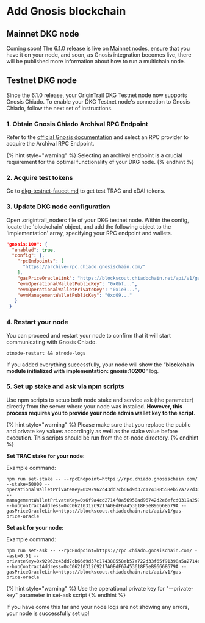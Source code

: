 # Add Gnosis blockchain

## Mainnet DKG node

Coming soon! The 6.1.0 release is live on Mainnet nodes, ensure that you have it on your node, and soon, as Gnosis integration becomes live, there will be published more information about how to run a multichain node.

## Testnet DKG node

Since the 6.1.0 release, your OriginTrail DKG Testnet node now supports Gnosis Chiado. To enable your DKG Testnet node's connection to Gnosis Chiado, follow the next set of instructions.

### 1. Obtain Gnosis Chiado Archival RPC Endpoint

Refer to the [official Gnosis documentation](https://docs.gnosischain.com/tools/rpc/) and select an RPC provider to acquire the Archival RPC Endpoint.

{% hint style="warning" %}
Selecting an archival endpoint is a crucial requirement for the optimal functionality of your DKG node.
{% endhint %}

### 2. Acquire test tokens

Go to [dkg-testnet-faucet.md](../useful-resources/dkg-testnet-faucet.md "mention") to get test TRAC and xDAI tokens.

### 3. Update DKG node configuration

Open .origintrail\_noderc file of your DKG testnet node. Within the config, locate the 'blockchain' object, and add the following object to the 'implementation' array, specifying your RPC endpoint and wallets.

```json
"gnosis:100": {
  "enabled": true,
  "config": {,
    "rpcEndpoints": [
      "https://archive-rpc.chiado.gnosischain.com/"
    ],
    "gasPriceOracleLink": "https://blockscout.chiadochain.net/api/v1/gas-price-oracle",
    "evmOperationalWalletPublicKey": "0x0bf...",
    "evmOperationalWalletPrivateKey": "0x1e3...",
    "evmManagementWalletPublicKey": "0xd09..."
   }
 }
```

### 4. Restart your node

You can proceed and restart your node to confirm that it will start communicating with Gnosis Chiado.

```
otnode-restart && otnode-logs
```

If you added everything successfully, your node will show the “**blockchain module initialized with implementation: gnosis:10200**” log.

### 5. Set up stake and ask via npm scripts

Use npm scripts to setup both node stake and service ask (the parameter) directly from the server where your node was installed. **However, this process requires you to provide your node admin wallet key to the script.**

{% hint style="warning" %}
Please make sure that you replace the public and private key values accordingly as well as the stake value before execution. This scripts should be run from the ot-node directory.
{% endhint %}

**Set TRAC stake for your node:**

Example command:

```
npm run set-stake -- --rpcEndpoint=https://rpc.chiado.gnosischain.com/ --stake=50000 --operationalWalletPrivateKey=0x92962c43dd7cb66d9d37c174388558eb57a722d33f65f91398a5a2714c36fdc4 --managementWalletPrivateKey=0x6f9a4cd2714f8a56950ad96742d2e6efcd0319a259a47cf56775c6d63e731e67 --hubContractAddress=0xC06210312C9217A0EdF67453618F5eB96668679A --gasPriceOracleLink=https://blockscout.chiadochain.net/api/v1/gas-price-oracle
```

**Set ask for your node:**&#x20;

Example command:

```
npm run set-ask -- --rpcEndpoint=https://rpc.chiado.gnosischain.com/ --ask=0.01 --privateKey=0x92962c43dd7cb66d9d37c174388558eb57a722d33f65f91398a5a2714c36fdc4 --hubContractAddress=0xC06210312C9217A0EdF67453618F5eB96668679A --gasPriceOracleLink=https://blockscout.chiadochain.net/api/v1/gas-price-oracle
```

{% hint style="warning" %}
Use the operational private key for "--private-key" parameter in set-ask script
{% endhint %}

If you have come this far and your node logs are not showing any errors, your node is successfully set up!
